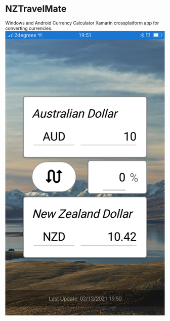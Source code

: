 # NZTravelMate
Windows and Android Currency Calculator
Xamarin crossplatform app for converting currencies.
![Amazing App Screenshot](https://github.com/UrsusAquaticus/NZTravelMate/blob/master/Screenshot_2021-12-02-19-51-35-36.png?raw=true)
